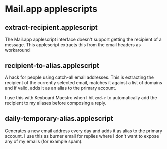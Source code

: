 # Mail.app applescripts

## extract-recipient.applescript

The Mail.app applescript interface doesn't support getting the recipient of a message. This applescript extracts this from the email headers as workaround

## recipient-to-alias.applescript

A hack for people using catch-all email addresses. This is extracting the recipient of the currently selected email, matches it against a list of domains and if valid, adds it as an alias to the primary account.

I use this with Keyboard Maestro when I hit `cmd-r` to automatically add the recipient to my aliases before composing a reply.

## daily-temporary-alias.applescript

Generates a new email address every day and adds it as alias to the primary account. I use this as burner email for replies where I don't want to expose any of my emails (for example spam).
